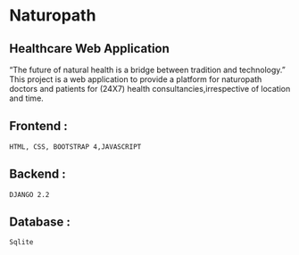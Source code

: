 # Naturopath
Healthcare Web Application
------------------------------

“The future of natural health is a bridge between tradition and technology.” This project is a web application to provide a platform for naturopath doctors and patients for (24X7) health consultancies,irrespective of location and time.


## Frontend :
    HTML, CSS, BOOTSTRAP 4,JAVASCRIPT
## Backend :
    DJANGO 2.2
## Database :
    Sqlite

